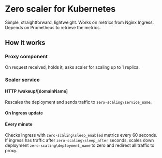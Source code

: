 # Zero scaler for Kubernetes
Simple, straightforward, lightweight. Works on metrics from Nginx Ingress. Depends on Prometheus to retrieve the metrics. 


## How it works 

### Proxy component
On request received, holds it, asks scaler for scaling up to 1 replica.  

### Scaler service

#### HTTP /wakeup/[domainName]
Rescales the deployment and sends traffic to `zero-scaling\service_name`.

#### On Ingress update
#### Every minute
Checks ingress with `zero-scaling\sleep_enabled` metrics every 60 seconds. If ingress has traffic after `zero-scaling\sleep_after` seconds, scales down deployment `zero-scaling\deployment_name` to zero and redirect all traffic to proxy.
